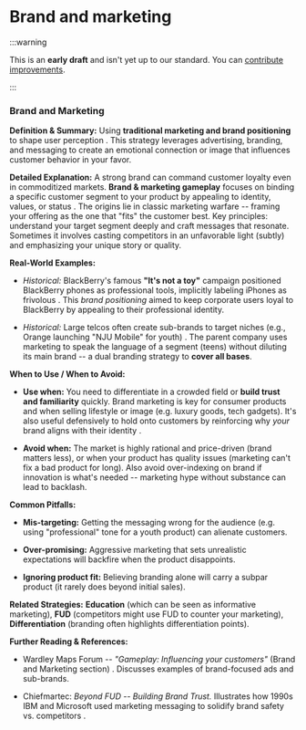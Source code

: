 # Brand and marketing

:::warning

This is an **early draft** and isn't yet up to our standard.
You can [contribute improvements](https://github.com/dave1010/wardley-leadership-strategies).

:::


### **Brand and Marketing**

**Definition & Summary:** Using **traditional marketing and brand positioning** to shape user perception . This strategy leverages advertising, branding, and messaging to create an emotional connection or image that influences customer behavior in your favor.

**Detailed Explanation:** A strong brand can command customer loyalty even in commoditized markets. **Brand & marketing gameplay** focuses on binding a specific customer segment to your product by appealing to identity, values, or status . The origins lie in classic marketing warfare -- framing your offering as the one that "fits" the customer best. Key principles: understand your target segment deeply and craft messages that resonate. Sometimes it involves casting competitors in an unfavorable light (subtly) and emphasizing your unique story or quality.

**Real-World Examples:**

-  *Historical:* BlackBerry's famous **"It's not a toy"** campaign positioned BlackBerry phones as professional tools, implicitly labeling iPhones as frivolous . This *brand positioning* aimed to keep corporate users loyal to BlackBerry by appealing to their professional identity.

-  *Historical:* Large telcos often create sub-brands to target niches (e.g., Orange launching "NJU Mobile" for youth) . The parent company uses marketing to speak the language of a segment (teens) without diluting its main brand -- a dual branding strategy to **cover all bases**.

**When to Use / When to Avoid:**

-  **Use when:** You need to differentiate in a crowded field or **build trust and familiarity** quickly. Brand marketing is key for consumer products and when selling lifestyle or image (e.g. luxury goods, tech gadgets). It's also useful defensively to hold onto customers by reinforcing why *your* brand aligns with their identity .

-  **Avoid when:** The market is highly rational and price-driven (brand matters less), or when your product has quality issues (marketing can't fix a bad product for long). Also avoid over-indexing on brand if innovation is what's needed -- marketing hype without substance can lead to backlash.

**Common Pitfalls:**

-  **Mis-targeting:** Getting the messaging wrong for the audience (e.g. using "professional" tone for a youth product) can alienate customers.

-  **Over-promising:** Aggressive marketing that sets unrealistic expectations will backfire when the product disappoints.

-  **Ignoring product fit:** Believing branding alone will carry a subpar product (it rarely does beyond initial sales).

**Related Strategies:** **Education** (which can be seen as informative marketing), **FUD** (competitors might use FUD to counter your marketing), **Differentiation** (branding often highlights differentiation points).

**Further Reading & References:**

-  Wardley Maps Forum -- *"Gameplay: Influencing your customers"* (Brand and Marketing section) . Discusses examples of brand-focused ads and sub-brands.

-  Chiefmartec: *Beyond FUD -- Building Brand Trust.* Illustrates how 1990s IBM and Microsoft used marketing messaging to solidify brand safety vs. competitors .
